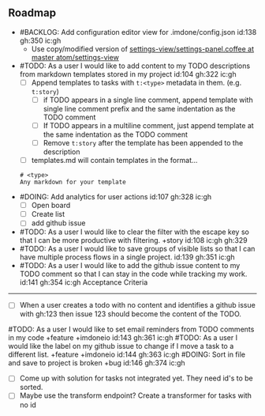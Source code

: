 Roadmap
----
- #BACKLOG: Add configuration editor view for .imdone/config.json id:138 gh:350 ic:gh
  - Use copy/modified version of [settings-view/settings-panel.coffee at master atom/settings-view](https://github.com/atom/settings-view/blob/master/lib/settings-panel.coffee)
- #TODO: As a user I would like to add content to my TODO descriptions from markdown templates stored in my project id:104 gh:322 ic:gh
  - [ ] Append templates to tasks with `t:<type>` metadata in them. (e.g. `t:story`)
    - [ ] if TODO appears in a single line comment, append template with single line comment prefix and the same indentation as the TODO comment
    - [ ] If TODO appears in a multiline comment, just append template at the same indentation as the TODO comment
    - [ ] Remove `t:story` after the template has been appended to the description
  - [ ] templates.md will contain templates in the format...
  ```
  # <type>
  Any markdown for your template
  ```
- #DOING: Add analytics for user actions id:107 gh:328 ic:gh
  - [ ] Open board
  - [ ] Create list
  - [ ] add github issue
- #TODO: As a user I would like to clear the filter with the escape key so that I can be more productive with filtering. +story id:108 ic:gh gh:329
- #TODO: As a user I would like to save groups of visible lists so that I can have multiple process flows in a single project. id:139 gh:351 ic:gh
- #TODO: As a user I would like to add the github issue content to my TODO comment so that I can stay in the code while tracking my work. id:141 gh:354 ic:gh
Acceptance Criteria
----
- [ ] When a user creates a todo with no content and identifies a github issue with gh:123 then issue 123 should become the content of the TODO.

#TODO: As a user I would like to set email reminders from TODO comments in my code +feature +imdoneio id:143 gh:361 ic:gh
#TODO: As a user I would like the label on my github issue to change if I move a task to a different list. +feature +imdoneio id:144 gh:363 ic:gh
#DOING: Sort in file and save to project is broken +bug id:146 gh:374 ic:gh
- [ ] Come up with solution for tasks not integrated yet.  They need id's to be sorted.
- [ ] Maybe use the transform endpoint?  Create a transformer for tasks with no id
